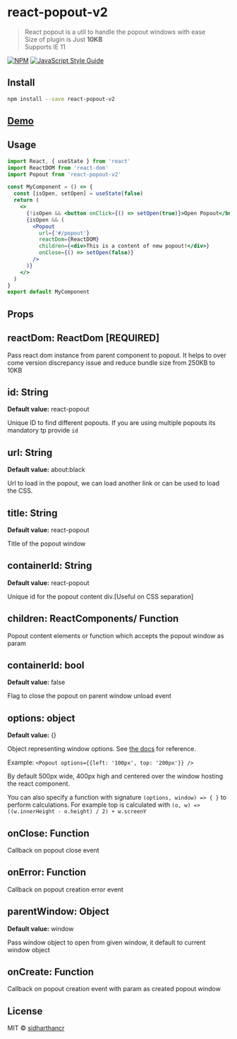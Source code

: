 # react-popout-v2

> React popout is a util to handle the popout windows with ease\
> Size of plugin is Just **10KB** \
> Supports IE 11

[![NPM](https://img.shields.io/npm/v/react-popout-v2.svg)](https://www.npmjs.com/package/react-popout-v2) [![JavaScript Style Guide](https://img.shields.io/badge/code_style-standard-brightgreen.svg)](https://standardjs.com)

## Install

```bash
npm install --save react-popout-v2
```

## [Demo](https://sidharthancr.github.io/react-popout-v2/#/)

## Usage

```jsx
import React, { useState } from 'react'
import ReactDOM from 'react-dom'
import Popout from 'react-popout-v2'

const MyComponent = () => {
  const [isOpen, setOpen] = useState(false)
  return (
    <>
      {!isOpen && <button onClick={() => setOpen(true)}>Open Popout</button>}
      {isOpen && (
        <Popout
          url={'#/popout'}
          reactDom={ReactDOM}
          children={<div>This is a content of new popout!</div>}
          onClose={() => setOpen(false)}
        />
      )}
    </>
  )
}
export default MyComponent
```

## Props

## reactDom: ReactDom [**REQUIRED**]

Pass react dom instance from parent component to popout. It helps to over come version discrepancy issue and reduce bundle size from 250KB to 10KB

## id: String

**Default value:** react-popout

Unique ID to find different popouts. If you are using multiple popouts its mandatory tp provide `id`

## url: String

**Default value:** about:black

Url to load in the popout, we can load another link or can be used to load the CSS.

## title: String

**Default value:** react-popout

Title of the popout window

## containerId: String

**Default value:** react-popout

Unique id for the popout content div.[Useful on CSS separation]

## children: ReactComponents/ Function

Popout content elements or function which accepts the popout window as param

## containerId: bool

**Default value:** false

Flag to close the popout on parent window unload event

## options: object

**Default value:** {}

Object representing window options. See [the docs](https://developer.mozilla.org/en-US/docs/Web/API/Window/open#Position_and_size_features) for reference.

Example:
`<Popout options={{left: '100px', top: '200px'}} />`

By default 500px wide, 400px high and centered over the window hosting the react component.

You can also specify a function with signature `(options, window) => { }` to perform calculations.
For example top is calculated with `(o, w) => ((w.innerHeight - o.height) / 2) + w.screenY`

## onClose: Function

Callback on popout close event

## onError: Function

Callback on popout creation error event

## parentWindow: Object

**Default value:** window

Pass window object to open from given window, it default to current window object

## onCreate: Function

Callback on popout creation event with param as created popout window

## License

MIT © [sidharthancr](https://github.com/sidharthancr)
